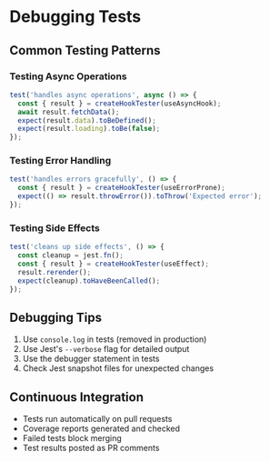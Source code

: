 
# Debugging Tests

## Common Testing Patterns

### Testing Async Operations
```typescript
test('handles async operations', async () => {
  const { result } = createHookTester(useAsyncHook);
  await result.fetchData();
  expect(result.data).toBeDefined();
  expect(result.loading).toBe(false);
});
```

### Testing Error Handling
```typescript
test('handles errors gracefully', () => {
  const { result } = createHookTester(useErrorProne);
  expect(() => result.throwError()).toThrow('Expected error');
});
```

### Testing Side Effects
```typescript
test('cleans up side effects', () => {
  const cleanup = jest.fn();
  const { result } = createHookTester(useEffect);
  result.rerender();
  expect(cleanup).toHaveBeenCalled();
});
```

## Debugging Tips
1. Use `console.log` in tests (removed in production)
2. Use Jest's `--verbose` flag for detailed output
3. Use the debugger statement in tests
4. Check Jest snapshot files for unexpected changes

## Continuous Integration
- Tests run automatically on pull requests
- Coverage reports generated and checked
- Failed tests block merging
- Test results posted as PR comments
